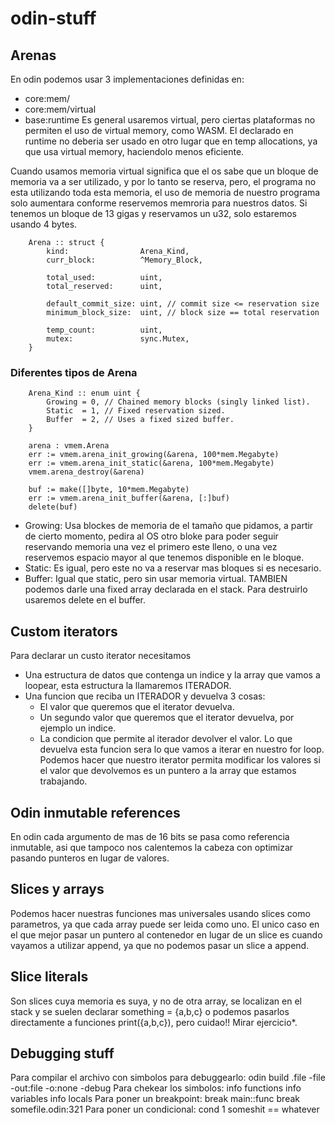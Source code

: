 # odin-stuff

## Arenas
En odin podemos usar 3 implementaciones definidas en:
- core:mem/
- core:mem/virtual
- base:runtime
Es general usaremos virtual, pero ciertas plataformas no permiten el uso de virtual memory, como WASM.
El declarado en runtime no deberia ser usado en otro lugar que en temp allocations, ya que usa virtual memory, haciendolo menos eficiente.

Cuando usamos memoria virtual significa que el os sabe que un bloque de memoria va a ser utilizado, y por lo tanto se reserva, pero, el programa no esta utilizando toda esta memoria, el uso de memoria de nuestro programa solo aumentara conforme reservemos memroria para nuestros datos. Si tenemos un bloque de 13 gigas y reservamos un u32, solo estaremos usando 4 bytes. 
```odin
    Arena :: struct {
        kind:                Arena_Kind,
        curr_block:          ^Memory_Block,

        total_used:          uint,
        total_reserved:      uint,

        default_commit_size: uint, // commit size <= reservation size
        minimum_block_size:  uint, // block size == total reservation

        temp_count:          uint,
        mutex:               sync.Mutex,
    }
```

### Diferentes tipos de Arena
```odin
    Arena_Kind :: enum uint {
        Growing = 0, // Chained memory blocks (singly linked list).
        Static  = 1, // Fixed reservation sized.
        Buffer  = 2, // Uses a fixed sized buffer.
    }

    arena : vmem.Arena
    err := vmem.arena_init_growing(&arena, 100*mem.Megabyte)
    err := vmem.arena_init_static(&arena, 100*mem.Megabyte)
    vmem.arena_destroy(&arena) 

    buf := make([]byte, 10*mem.Megabyte)
    err := vmem.arena_init_buffer(&arena, [:]buf)
    delete(buf)
```

- Growing: Usa blockes de memoria de el tamaño que pidamos, a partir de cierto momento, pedira al OS otro bloke para poder seguir reservando memoria una vez el primero este lleno, o una vez reservemos espacio mayor al que tenemos disponible en le bloque.
- Static: Es igual, pero este no va a reservar mas bloques si es necesario.
- Buffer: Igual que static, pero sin usar memoria virtual. TAMBIEN podemos darle una fixed array declarada en el stack. Para destruirlo usaremos delete en el buffer.


## Custom iterators
Para declarar un custo iterator necesitamos
- Una estructura de datos que contenga un indice y la array que vamos a loopear, esta estructura la llamaremos ITERADOR.
- Una funcion que reciba un ITERADOR y devuelva 3 cosas:
    - El valor que queremos que el iterator devuelva.
    - Un segundo valor que queremos que el iterator devuelva, por ejemplo un indice.
    - La condicion que permite al iterador devolver el valor.
Lo que devuelva esta funcion sera lo que vamos a iterar en nuestro for loop.
Podemos hacer que nuestro iterator permita modificar los valores si el valor que devolvemos es un puntero a la array que estamos trabajando.

## Odin inmutable references
En odin cada argumento de mas de 16 bits se pasa como referencia inmutable, asi que tampoco nos calentemos la cabeza con optimizar pasando punteros en lugar de valores.

## Slices y arrays
Podemos hacer nuestras funciones mas universales usando slices como parametros, ya que cada array puede ser leida como uno.
El unico caso en el que mejor pasar un puntero al contenedor en lugar de un slice es cuando vayamos a utilizar append, ya que no podemos pasar un slice a append.

## Slice literals
Son slices cuya memoria es suya, y no de otra array, se localizan en el stack y  se suelen declarar something = {a,b,c}   o podemos pasarlos directamente a funciones print({a,b,c}), pero cuidao!! Mirar ejercicio*.

## Debugging stuff
Para compilar el archivo con simbolos para debuggearlo:
    odin build .file -file -out:file -o:none -debug
Para chekear los simbolos:
    info functions
    info variables
    info locals
Para poner un breakpoint:
    break main::func
    break somefile.odin:321
Para poner un condicional:
    cond 1 someshit == whatever


